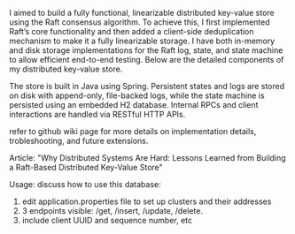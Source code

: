 I aimed to build a fully functional, linearizable distributed key-value store using the Raft consensus algorithm. To achieve this, I first implemented Raft’s core functionality and then added a client-side deduplication mechanism to make it a fully linearizable storage. I have both in-memory and disk storage implementations for the Raft log, state, and state machine to allow efficient end-to-end testing. Below are the detailed components of my distributed key-value store.

The store is built in Java using Spring. Persistent states and logs are stored on disk with append-only, file-backed logs, while the state machine is persisted using an embedded H2 database. Internal RPCs and client interactions are handled via RESTful HTTP APIs.

refer to github wiki page for more details on implementation details, trobleshooting, and future extensions. 

Article: "Why Distributed Systems Are Hard: Lessons Learned from Building a Raft-Based Distributed Key-Value Store"

Usage:
discuss how to use this database:
1. edit application.properties file to set up clusters and their addresses
2. 3 endpoints visible: /get, /insert, /update, /delete.
3. include client UUID and sequence number, etc
